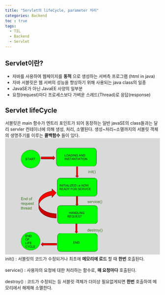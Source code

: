 ```yaml
---
title: "Servlet의 lifeCycle, parameter 처리"
categories: Backend
toc : true
tags:
  - TIL
  - Backend
  - Servlet
---
```


## Servlet이란?

- 자바를 사용하여 웹페이지를 __동적__ 으로 생성하는 서버측 프로그램 (html in java)
- 자바 서블릿은 웹 서버의 성능을 향상하기 위해 사용되는 java class의 일종
- JavaSE가 아닌 JavaEE 사양의 일부분
- 요청(request)마다 프로세스보다 가벼운 스레드(Thread)로 응답(response)

## Servlet lifeCycle

서블릿은 main 함수가 엔트리 포인트가 되어 동장하는 일반 javaSE의 class들과는 달리 servler 컨테이너에 의해 생성, 처리, 소멸된다.
생성~처리~소멸까지의 서블릿 객체의 생명주기를 이루는 __콜백함수__ 들이 있다.
<br>
![](/assets/backend/Life-Cycle-Of-Servlet.jpg)
<br>
init() : 서블릿의 코드가 수정되거나 최초에 __메모리에 로드__ 할 때 __한번__ 호출된다.<br><br>
service() : 사용자의 요청에 대한 처리하는 함수로, __매 요청마다__ 호출된다.<br><br>
destroy() : 코드가 수정되는 등 서블릿 객체가 더이상 필요없게되면 __한번__ 호출하여 메모리에서 해제해 소멸한다.
